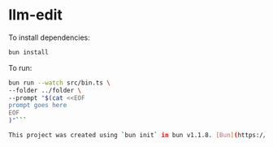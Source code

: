 # llm-edit

To install dependencies:

```bash
bun install
```

To run:

```bash
bun run --watch src/bin.ts \
--folder ../folder \
--prompt "$(cat <<EOF
prompt goes here
EOF
)"```

This project was created using `bun init` in bun v1.1.8. [Bun](https://bun.sh) is a fast all-in-one JavaScript runtime.



